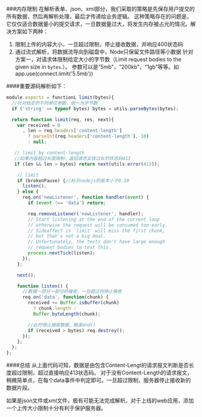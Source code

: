 ###内存限制
在解析表单、json、xml部分，我们采取的策略是先保存用户提交的所有数据，然后再解析处理，最后才传递给业务逻辑。
这种策略存在的问题是，它仅仅适合数据量小的提交请求，一旦数据量过大，将发生内存被占光的情况。解决方案如下两种：

1. 限制上传的内容大小，一旦超过限制，停止接收数据，并响应400状态码
2. 通过流式解析，将数据流导向到磁盘中，Node只保留文件路径等小数据
针对方案一，对请求体限制给定大小的字节数（Limit request bodies to the given size in `bytes`.）。
参数可以是“5mb”，“200kb”，“1gb”等等。如app.use(connect.limit('5.5mb'))

####重要源码解析如下：
```javascript
module.exports = functionL limit(bytes){
  //针对给定的不同单位参数，统一为字节数
  if ('string' == typeof bytes) bytes = utils.parseBytes(bytes);

  return function limit(req, res, next){
    var received = 0
      , len = req.headers['content-length']
        ? parseInt(req.headers['content-length'], 10)
        : null;

   // limit by content-length
   //如果内容超过长度限制，返回请求实体过长的状态码413
   if (len && len > bytes) return next(utils.error(413));

    // limit
    if (brokenPause) {//标示nodejs的版本小于0.10
      listen();
    } else {
      req.on('newListener', function handler(event) {
        if (event !== 'data') return;

        req.removeListener('newListener', handler);
        // Start listening at the end of the current loop
        // otherwise the request will be consumed too early.
        // Sideaffect is `limit` will miss the first chunk,
        // but that's not a big deal.
        // Unfortunately, the tests don't have large enough
        // request bodies to test this.
        process.nextTick(listen);
      });
    };

    next();

    function listen() {
      //数据一部分一部分的接收，一旦超过则停止接收
      req.on('data', function(chunk) {
        received += Buffer.isBuffer(chunk)
          ? chunk.length :
          Buffer.byteLength(chunk);

        //此时停止接收数据，触发end()
        if (received > bytes) req.destroy();
      });
    };
  };
};

```

####总结
从上面代码可知，数据是由包含Content-Lengt的请求报文判断是否长度超过限制，超过直接响应413状态码。
对于没有Content-Length的请求报文，稍微简单点，在每个data事件中判定即可。一旦超过限制，服务器停止接收新的数据片段。

如果是json文件或xml文件，极有可能无法完成解析。对于上线的web应用，添加一个上传大小限制十分有利于保护服务器。